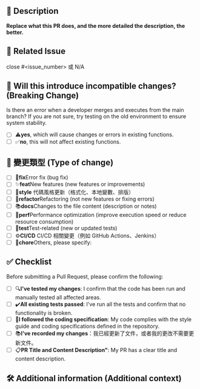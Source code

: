 ## 📝 Description

**Replace what this PR does, and the more detailed the description, the better.**

## 🔗 Related Issue

close #&lt;issue_number> 或 N/A

## 🚨 Will this introduce incompatible changes? (Breaking Change)

Is there an error when a developer merges and executes from the main branch? If you are not sure, try testing on the old environment to ensure system stability.

-   [ ] ⚠️**yes**, which will cause changes or errors in existing functions.
-   [ ] ✅**no**, this will not affect existing functions.

## 🔄 變更類型 (Type of change)

-   [ ] 🐛**fix**Error fix (bug fix)
-   [ ] ✨**feat**New features (new features or improvements)
-   [ ] 🎨**style**    代碼風格更新（格式化、本地變數、排版）
-   [ ] 🔧**refactor**Refactoring (not new features or fixing errors)
-   [ ] 📚**docs**Changes to the file content (description or notes)
-   [ ] 🚀**perf**Performance optimization (improve execution speed or reduce resource consumption)
-   [ ] 🧪**test**Test-related (new or updated tests)
-   [ ] ⚙️**CI/CD**    CI/CD 相關變更（例如 GitHub Actions、Jenkins）
-   [ ] 🧹**chore**Others, please specify:

## ✅ Checklist

Before submitting a Pull Request, please confirm the following:

-   [ ] 🔍**I've tested my changes**: I confirm that the code has been run and manually tested all affected areas.
-   [ ] ✔️**All existing tests passed**: I've run all the tests and confirm that no functionality is broken.
-   [ ] 🎯**I followed the coding specification**: My code complies with the style guide and coding specifications defined in the repository.
-   [ ] 📚**I've recorded my changes**：我已經更新了文件，或者我的更改不需要更新文件。
-   [ ] 📋**PR Title and Content Description"**: My PR has a clear title and content description.

## 🛠 Additional information (Additional context)

<!--
如果有任何額外資訊可以幫助審查此 PR，請在這裡補充，例如：
- 這項變更的設計考量或技術決策
- 相關截圖或日誌
- 影響範圍或相依性分析
如果沒有額外資訊，可以留空此區塊。
-->
